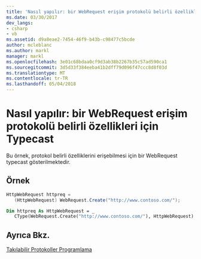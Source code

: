 ```yaml
---
title: 'Nasıl yapılır: bir WebRequest erişim protokolü belirli özellikleri için Typecast'
ms.date: 03/30/2017
dev_langs:
- csharp
- vb
ms.assetid: d9a8eae2-7454-46f9-b43b-c98477c5bcde
author: mcleblanc
ms.author: markl
manager: markl
ms.openlocfilehash: 3e01c68bdaa0cf9d3ab38b2267b35c57ad590ca1
ms.sourcegitcommit: 3d5d33f384eeba41b2dff79d096f47ccc8d8f03d
ms.translationtype: MT
ms.contentlocale: tr-TR
ms.lasthandoff: 05/04/2018
---
```

# <a name="how-to-typecast-a-webrequest-to-access-protocol-specific-properties"></a>Nasıl yapılır: bir WebRequest erişim protokolü belirli özellikleri için Typecast
Bu örnek, protokol belirli özelliklerini erişebilmesi için bir WebRequest typecast gösterilmektedir.  
  
## <a name="example"></a>Örnek  
  
```csharp  
HttpWebRequest httpreq =   
   (HttpWebRequest) WebRequest.Create("http://www.contoso.com/");  
```  
  
```vb  
Dim httpreq As HttpWebRequest = _  
   CType(WebRequest.Create("http://www.contoso.com/"), HttpWebRequest)  
```  
  
## <a name="see-also"></a>Ayrıca Bkz.  
 [Takılabilir Protokoller Programlama](../../../docs/framework/network-programming/programming-pluggable-protocols.md)
